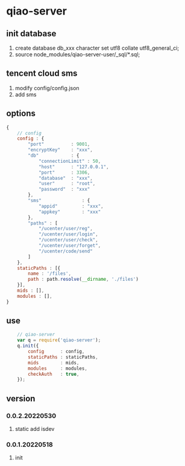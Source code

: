 # qiao-server

## init database
1. create database db_xxx character set utf8 collate utf8_general_ci;
2. source node_modules/qiao-server-user/_sql/*.sql;

## tencent cloud sms
1. modify config/config.json
2. add sms 

## options
```javascript
{
	// config
	config : {
		"port"			: 9001,
		"encryptKey" 	: "xxx",
		"db" 			: {
			"connectionLimit" : 50,
			"host"		: "127.0.0.1", 
			"port"		: 3306,
			"database"	: "xxx",
			"user"		: "root",
			"password"	: "xxx"
		},
		"sms"               : {
			"appid"         : "xxx",
			"appkey"        : "xxx"
		},
		"paths" : [
			"/ucenter/user/reg",
			"/ucenter/user/login",
			"/ucenter/user/check",
			"/ucenter/user/forget",
			"/ucenter/code/send"
		]
	},
	staticPaths : [{
		name : '/files',
		path : path.resolve(__dirname, './files')
	}],
	mids : [],
	modules : [],
}
```

## use
```javascript
    // qiao-server
    var q = require('qiao-server');
    q.init({
        config		: config,
        staticPaths	: staticPaths,
        mids		: mids,
        modules		: modules,
        checkAuth	: true,
    });
```

## version
### 0.0.2.20220530
1. static add isdev

### 0.0.1.20220518
1. init